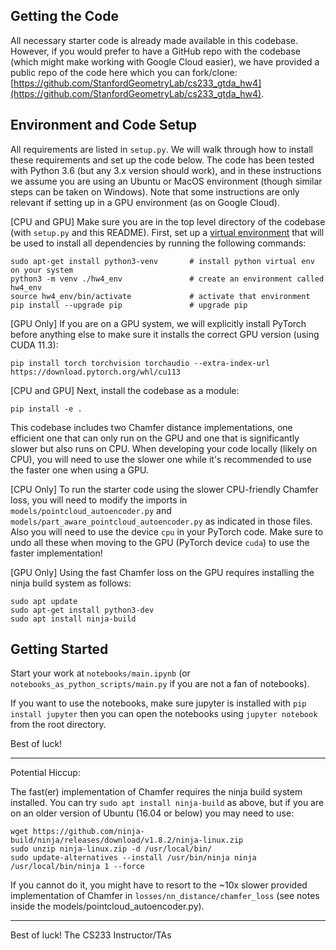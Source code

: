 ## Getting the Code
All necessary starter code is already made available in this codebase. However, if you would prefer to have a GitHub repo with the codebase (which might make working with Google Cloud easier), we have provided a public repo of the code here which you can fork/clone: [https://github.com/StanfordGeometryLab/cs233_gtda_hw4](https://github.com/StanfordGeometryLab/cs233_gtda_hw4).

## Environment and Code Setup
All requirements are listed in `setup.py`. We will walk through how to install these requirements and set up the code below. The code has been tested with Python 3.6 (but any 3.x version should work), and in these instructions we assume you are using an Ubuntu or MacOS environment (though similar steps can be taken on Windows). Note that some instructions are only relevant if setting up in a GPU environment (as on Google Cloud).

[CPU and GPU] Make sure you are in the top level directory of the codebase (with `setup.py` and this README). First, set up a [virtual environment](https://docs.python.org/3/library/venv.html) that will be used to install all dependencies by running the following commands:
```
sudo apt-get install python3-venv       # install python virtual env on your system
python3 -m venv ./hw4_env               # create an environment called hw4_env
source hw4_env/bin/activate             # activate that environment
pip install --upgrade pip               # upgrade pip
```

[GPU Only] If you are on a GPU system, we will explicitly install PyTorch before anything else to make sure it installs the correct GPU version (using CUDA 11.3):
```
pip install torch torchvision torchaudio --extra-index-url https://download.pytorch.org/whl/cu113
```

[CPU and GPU] Next, install the codebase as a module:
```
pip install -e .
```

This codebase includes two Chamfer distance implementations, one efficient one that can only run on the GPU and one that is significantly slower but also runs on CPU. When developing your code locally (likely on CPU), you will need to use the slower one while it's recommended to use the faster one when using a GPU.

[CPU Only] To run the starter code using the slower CPU-friendly Chamfer loss, you will need to modify the imports in  `models/pointcloud_autoencoder.py` and `models/part_aware_pointcloud_autoencoder.py` as indicated in those files. Also you will need to use the device `cpu` in your PyTorch code. Make sure to undo all these when moving to the GPU (PyTorch device `cuda`) to use the faster implementation!

[GPU Only] Using the fast Chamfer loss on the GPU requires installing the ninja build system as follows:
```
sudo apt update
sudo apt-get install python3-dev
sudo apt install ninja-build
```

## Getting Started
Start your work at `notebooks/main.ipynb` (or `notebooks_as_python_scripts/main.py` if you are not a fan of notebooks).

If you want to use the notebooks, make sure jupyter is installed with `pip install jupyter` then you can open the notebooks using `jupyter notebook` from the root directory.

Best of luck!

------

Potential Hiccup:

The fast(er) implementation of Chamfer requires the ninja build system installed. You can try `sudo apt install ninja-build` as above, but if you are on an older version of Ubuntu (16.04 or below) you may need to use:
```
wget https://github.com/ninja-build/ninja/releases/download/v1.8.2/ninja-linux.zip
sudo unzip ninja-linux.zip -d /usr/local/bin/
sudo update-alternatives --install /usr/bin/ninja ninja /usr/local/bin/ninja 1 --force
```

If you cannot do it, you might have to resort to the ~10x slower provided implementation of Chamfer in `losses/nn_distance/chamfer_loss` (see notes inside the models/pointcloud_autoencoder.py).

-----

Best of luck!
The CS233 Instructor/TAs

